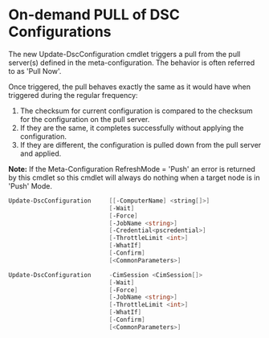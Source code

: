 # On-demand PULL of DSC Configurations

The new Update-DscConfiguration cmdlet triggers a pull from the pull server(s) defined in the meta-configuration. The behavior is often referred to as 'Pull Now'. 

Once triggered, the pull behaves exactly the same as it would have when triggered during the regular frequency:

1. The checksum for current configuration is compared to the checksum for the configuration on the pull server. 
2. If they are the same, it completes successfully without applying the configuration. 
3. If they are different, the configuration is pulled down from the pull server and applied.

**Note:** If the Meta-Configuration RefreshMode = 'Push' an error is returned by this cmdlet so this cmdlet will always do nothing when a target node is in 'Push' Mode.

```PowerShell
Update-DscConfiguration 	[[-ComputerName] <string[]>] 
							[-Wait]
							[-Force] 
							[-JobName <string>] 
							[-Credential<pscredential>] 
							[-ThrottleLimit <int>] 
							[-WhatIf] 
							[-Confirm] 
							[<CommonParameters>]

Update-DscConfiguration 	-CimSession <CimSession[]> 
							[-Wait] 
							[-Force] 
							[-JobName <string>] 
							[-ThrottleLimit <int>]
							[-WhatIf] 
							[-Confirm] 
							[<CommonParameters>]
```